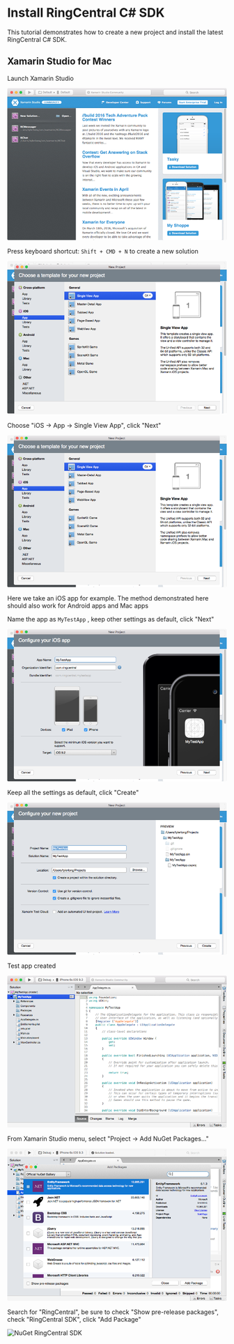 # Install RingCentral C# SDK

This tutorial demonstrates how to create a new project and install the latest RingCentral C# SDK.


## Xamarin Studio for Mac

Launch Xamarin Studio

![Xamarin Studio](screenshots/xamarin-studio.png)

Press keyboard shortcut: `Shift + CMD + N` to create a new solution

![New Solution](screenshots/new-solution.png)

Choose "iOS -> App -> Single View App", click "Next"

![iOS Single View App](screenshots/ios-single-view-app.png)

Here we take an iOS app for example.
The method demonstrated here should also work for Android apps and Mac apps

Name the app as `MyTestApp` , keep other settings as default, click "Next"

![Create Test App](screenshots/create-test-app-1.png)

Keep all the settings as default, click "Create"

![Create Test App](screenshots/create-test-app-2.png)

Test app created

![Test App Created](screenshots/test-app-created.png)

From Xamarin Studio menu, select "Project -> Add NuGet Packages..."

![NuGet Gallery](screenshots/nuget-gallery.png)

Search for "RingCentral", be sure to check "Show pre-release packages", check "RingCentral SDK", click "Add Package"

![NuGet RingCentral SDK](screenshots/nuget-ringcentral-sdk)
